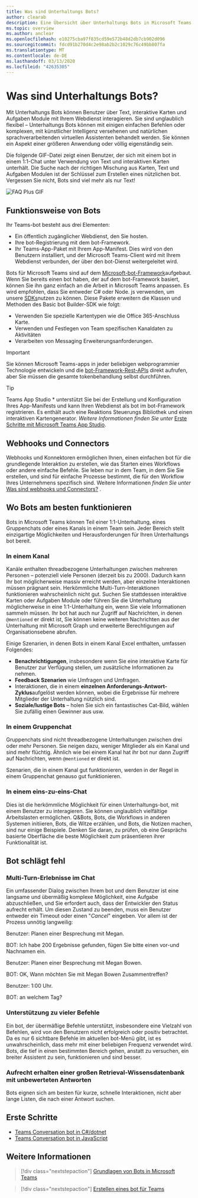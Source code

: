 ```yaml
---
title: Was sind Unterhaltungs Bots?
author: clearab
description: Eine Übersicht über Unterhaltungs Bots in Microsoft Teams.
ms.topic: overview
ms.author: anclear
ms.openlocfilehash: e10275cba97f835cd59e572b48d2db7cb902d096
ms.sourcegitcommit: fdcd91b270d4c2e98ab2b2c1029c76c49bb807fa
ms.translationtype: MT
ms.contentlocale: de-DE
ms.lasthandoff: 03/13/2020
ms.locfileid: "42635305"
---
```

# <a name="what-are-conversational-bots"></a>Was sind Unterhaltungs Bots?

Mit Unterhaltungs Bots können Benutzer über Text, interaktive Karten und Aufgaben Module mit Ihrem Webdienst interagieren. Sie sind unglaublich flexibel – Unterhaltungs Bots können mit einigen einfachen Befehlen oder komplexen, mit künstlicher Intelligenz versehenen und natürlichen sprachverarbeitenden virtuellen Assistenten behandelt werden. Sie können ein Aspekt einer größeren Anwendung oder völlig eigenständig sein.

Die folgende GIF-Datei zeigt einen Benutzer, der sich mit einem bot in einem 1:1-Chat unter Verwendung von Text und interaktiven Karten unterhält. Die Suche nach der richtigen Mischung aus Karten, Text und Aufgaben Modulen ist der Schlüssel zum Erstellen eines nützlichen bot. Vergessen Sie nicht, Bots sind viel mehr als nur Text!

![FAQ Plus GIF](~/assets/images/FAQPlusEndUser.gif)

## <a name="how-bots-work"></a>Funktionsweise von Bots

Ihr Teams-bot besteht aus drei Elementen:

* Ein öffentlich zugänglicher Webdienst, den Sie hosten.
* Ihre bot-Registrierung mit dem bot-Framework.
* Ihr Teams-App-Paket mit Ihrem App-Manifest. Dies wird von den Benutzern installiert, und der Microsoft Teams-Client wird mit Ihrem Webdienst verbunden, der über den bot-Dienst weitergeleitet wird.

Bots für Microsoft Teams sind auf dem [Microsoft-bot-Framework](https://dev.botframework.com/)aufgebaut. Wenn Sie bereits einen bot haben, der auf dem bot-Framework basiert, können Sie ihn ganz einfach an die Arbeit in Microsoft Teams anpassen. Es wird empfohlen, dass Sie entweder C# oder Node. js verwenden, um unsere [SDKs](/microsoftteams/platform/#pivot=sdk-tools)nutzen zu können. Diese Pakete erweitern die Klassen und Methoden des Basic bot Builder-SDK wie folgt:

* Verwenden Sie spezielle Kartentypen wie die Office 365-Anschluss Karte.
* Verwenden und Festlegen von Team spezifischen Kanaldaten zu Aktivitäten
* Verarbeiten von Messaging Erweiterungsanforderungen.

> [!IMPORTANT]
> Sie können Microsoft Teams-apps in jeder beliebigen webprogrammier Technologie entwickeln und die [bot-Framework-Rest-APIs](/bot-framework/rest-api/bot-framework-rest-overview) direkt aufrufen, aber Sie müssen die gesamte tokenbehandlung selbst durchführen.

> [!TIP]
> Teams App Studio * unterstützt Sie bei der Erstellung und Konfiguration Ihres App-Manifests und kann Ihren Webdienst als bot im bot-Framework registrieren. Es enthält auch eine Reaktions Steuerungs Bibliothek und einen interaktiven Kartengenerator. *Weitere Informationen finden Sie unter* [Erste Schritte mit Microsoft Teams App Studio](~/concepts/build-and-test/app-studio-overview.md).

## <a name="webhooks-and-connectors"></a>Webhooks und Connectors

Webhooks und Konnektoren ermöglichen Ihnen, einen einfachen bot für die grundlegende Interaktion zu erstellen, wie das Starten eines Workflows oder andere einfache Befehle. Sie leben nur in dem Team, in dem Sie Sie erstellen, und sind für einfache Prozesse bestimmt, die für den Workflow Ihres Unternehmens spezifisch sind. Weitere Informationen *finden Sie unter* [Was sind webhooks und Connectors?](~/webhooks-and-connectors/what-are-webhooks-and-connectors.md) .

## <a name="where-bots-work-best"></a>Wo Bots am besten funktionieren

Bots in Microsoft Teams können Teil einer 1:1-Unterhaltung, eines Gruppenchats oder eines Kanals in einem Team sein. Jeder Bereich stellt einzigartige Möglichkeiten und Herausforderungen für Ihren Unterhaltungs bot bereit.

### <a name="in-a-channel"></a>In einem Kanal

Kanäle enthalten threadbezogene Unterhaltungen zwischen mehreren Personen – potenziell viele Personen (derzeit bis zu 2000). Dadurch kann Ihr bot möglicherweise massiv erreicht werden, aber einzelne Interaktionen müssen prägnant sein. Herkömmliche Multi-Turn-Interaktionen funktionieren wahrscheinlich nicht gut. Suchen Sie stattdessen interaktive Karten oder Aufgaben Module oder führen Sie die Unterhaltung möglicherweise in eine 1:1-Unterhaltung ein, wenn Sie viele Informationen sammeln müssen. Ihr bot hat auch nur Zugriff auf Nachrichten, in denen `@mentioned` er direkt ist, Sie können keine weiteren Nachrichten aus der Unterhaltung mit Microsoft Graph und erweiterte Berechtigungen auf Organisationsebene abrufen.

Einige Szenarien, in denen Bots in einem Kanal Excel enthalten, umfassen Folgendes:

* **Benachrichtigungen**, insbesondere wenn Sie eine interaktive Karte für Benutzer zur Verfügung stellen, um zusätzliche Informationen zu nehmen.
* **Feedback Szenarien** wie Umfragen und Umfragen.
* Interaktionen, die in einem **einzelnen Anforderungs-Antwort-Zyklus**aufgelöst werden können, wobei die Ergebnisse für mehrere Mitglieder der Unterhaltung nützlich sind.
* **Soziale/lustige Bots** – holen Sie sich ein fantastisches Cat-Bild, wählen Sie zufällig einen Gewinner aus usw.

### <a name="in-a-group-chat"></a>In einem Gruppenchat

Gruppenchats sind nicht threadbezogene Unterhaltungen zwischen drei oder mehr Personen. Sie neigen dazu, weniger Mitglieder als ein Kanal und sind mehr flüchtig. Ähnlich wie bei einem Kanal hat ihr bot nur dann Zugriff auf Nachrichten, wenn `@mentioned` er direkt ist.

Szenarien, die in einem Kanal gut funktionieren, werden in der Regel in einem Gruppenchat genauso gut funktionieren.

### <a name="in-a-one-to-one-chat"></a>In einem eins-zu-eins-Chat

Dies ist die herkömmliche Möglichkeit für einen Unterhaltungs-bot, mit einem Benutzer zu interagieren. Sie können unglaublich vielfältige Arbeitslasten ermöglichen. Q&Bots, Bots, die Workflows in anderen Systemen initiieren, Bots, die Witze erzählen, und Bots, die Notizen machen, sind nur einige Beispiele. Denken Sie daran, zu prüfen, ob eine Gesprächs basierte Oberfläche die beste Möglichkeit zum präsentieren ihrer Funktionalität ist.

## <a name="bot-fails"></a>Bot schlägt fehl

### <a name="having-multi-turn-experiences-in-chat"></a>Multi-Turn-Erlebnisse im Chat

Ein umfassender Dialog zwischen Ihrem bot und dem Benutzer ist eine langsame und übermäßig komplexe Möglichkeit, eine Aufgabe abzuschließen, und Sie erfordert auch, dass der Entwickler den Status aufrecht erhält. Um diesen Zustand zu beenden, muss ein Benutzer entweder ein Timeout oder einen "*Cancel*" eingeben. Vor allem ist der Prozess unnötig langweilig:

Benutzer: Planen einer Besprechung mit Megan.

BOT: Ich habe 200 Ergebnisse gefunden, fügen Sie bitte einen vor-und Nachnamen ein.

Benutzer: Planen einer Besprechung mit Megan Bowen.

BOT: OK, Wann möchten Sie mit Megan Bowen Zusammentreffen?

Benutzer: 1:00 Uhr.

BOT: an welchem Tag?

### <a name="supporting-too-many-commands"></a>Unterstützung zu vieler Befehle

Ein bot, der übermäßige Befehle unterstützt, insbesondere eine Vielzahl von Befehlen, wird von den Benutzern nicht erfolgreich oder positiv betrachtet. Da es nur 6 sichtbare Befehle im aktuellen bot-Menü gibt, ist es unwahrscheinlich, dass mehr mit einer beliebigen Frequenz verwendet wird. Bots, die tief in einen bestimmten Bereich gehen, anstatt zu versuchen, ein breiter Assistent zu sein, funktionieren und sind besser.

### <a name="maintaining-a-large-retrieval-knowledge-base-with-unranked-responses"></a>Aufrecht erhalten einer großen Retrieval-Wissensdatenbank mit unbewerteten Antworten

Bots eignen sich am besten für kurze, schnelle Interaktionen, nicht aber lange Listen, die nach einer Antwort suchen.

## <a name="get-started"></a>Erste Schritte

* [Teams Conversation bot in C#/dotnet](https://github.com/microsoft/BotBuilder-Samples/tree/master/samples/csharp_dotnetcore/57.teams-conversation-bot)
* [Teams Conversation bot in JavaScript](https://github.com/microsoft/BotBuilder-Samples/tree/master/samples/javascript_nodejs/57.teams-conversation-bot)

## <a name="learn-more"></a>Weitere Informationen

> [!div class="nextstepaction"]
> [Grundlagen von Bots in Microsoft Teams](~/bots/bot-basics.md)

> [!div class="nextstepaction"]
> [Erstellen eines bot für Teams](~/bots/how-to/create-a-bot-for-teams.md)
